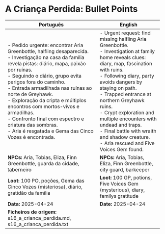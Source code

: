 # A Criança Perdida: Bullet Points

| Português                                                                                                                                                                                                                                                                                                                                                                                                                                                                                | English                                                                                                                                                                                                                                                                                                                                                                                                                                   |
| ---------------------------------------------------------------------------------------------------------------------------------------------------------------------------------------------------------------------------------------------------------------------------------------------------------------------------------------------------------------------------------------------------------------------------------------------------------------------------------------- | ----------------------------------------------------------------------------------------------------------------------------------------------------------------------------------------------------------------------------------------------------------------------------------------------------------------------------------------------------------------------------------------------------------------------------------------- |
| - Pedido urgente: encontrar Aria Greenbottle, halfling desaparecida.<br>- Investigação na casa da família revela pistas: diário, mapa, paixão por ruínas.<br>- Seguindo o diário, grupo evita perigos fora do caminho.<br>- Entrada armadilhada nas ruínas ao norte de Greyhawk.<br>- Exploração da cripta e múltiplos encontros com mortos-vivos e armadilhas.<br>- Confronto final com espectro e criatura das sombras.<br>- Aria é resgatada e Gema das Cinco Vozes é encontrada.<br> | - Urgent request: find missing halfling Aria Greenbottle.<br>- Investigation at family home reveals clues: diary, map, fascination with ruins.<br>- Following diary, party avoids dangers by staying on path.<br>- Trapped entrance at northern Greyhawk ruins.<br>- Crypt exploration and multiple encounters with undead and traps.<br>- Final battle with wraith and shadow creature.<br>- Aria rescued and Five Voices Gem found.<br> |
| **NPCs:** Aria, Tobias, Eliza, Finn Greenbottle, guarda da cidade, taberneiro                                                                                                                                                                                                                                                                                                                                                                                                            | **NPCs:** Aria, Tobias, Eliza, Finn Greenbottle, city guard, barkeeper                                                                                                                                                                                                                                                                                                                                                                    |
| **Loot:** 100 PO, poções, Gema das Cinco Vozes (misteriosa), diário, gratidão da família                                                                                                                                                                                                                                                                                                                                                                                                 | **Loot:** 100 GP, potions, Five Voices Gem (mysterious), diary, familys gratitude                                                                                                                                                                                                                                                                                                                                                         |
| **Data:** 2025-04-24                                                                                                                                                                                                                                                                                                                                                                                                                                                                     | **Date:** 2025-04-24                                                                                                                                                                                                                                                                                                                                                                                                                      |
| **Ficheiros de origem:** s16_a_crianca_perdida.md, s16_a_crianca_perdida.txt                                                                                                                                                                                                                                                                                                                                                                                                             |                                                                                                                                                                                                                                                                                                                                                                                                                                           |


















